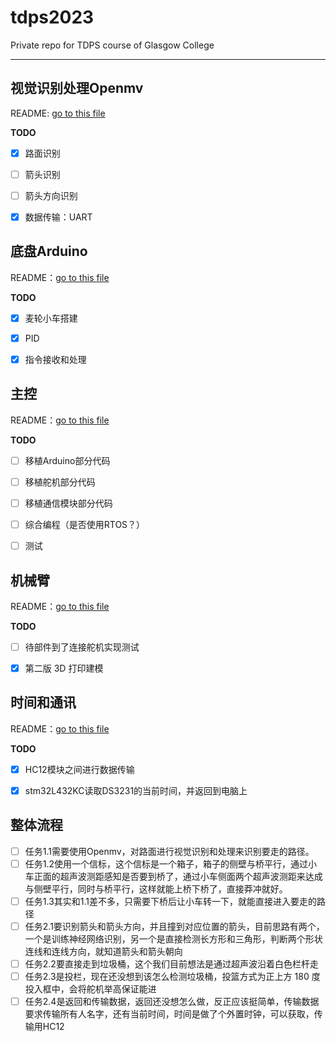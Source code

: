 # tdps2023
Private repo for TDPS course of Glasgow College

---

## 视觉识别处理Openmv

README: [go to this file](./openmv/README.md)

**TODO**

- [x] 路面识别
- [ ] 箭头识别
- [ ] 箭头方向识别
- [x] 数据传输：UART



## 底盘Arduino

README：[go to this file](./Arduino/README.md)

**TODO**

- [x] 麦轮小车搭建
- [x] PID
- [x] 指令接收和处理



## 主控

README：[go to this file](./mcu/README.md)

**TODO**
- [ ] 移植Arduino部分代码
- [ ] 移植舵机部分代码
- [ ] 移植通信模块部分代码
- [ ] 综合编程（是否使用RTOS？）
- [ ] 测试



## 机械臂

README：[go to this file](./Machine_Arm/README.md)

**TODO**
- [ ] 待部件到了连接舵机实现测试
- [x] 第二版 3D 打印建模


## 时间和通讯

README：[go to this file](./Timer&C/README.md)

**TODO**

- [x] HC12模块之间进行数据传输
- [x] stm32L432KC读取DS3231的当前时间，并返回到电脑上



## 整体流程

- [ ] 任务1.1需要使用Openmv，对路面进行视觉识别和处理来识别要走的路径。
- [ ] 任务1.2使用一个信标，这个信标是一个箱子，箱子的侧壁与桥平行，通过小车正面的超声波测距感知是否要到桥了，通过小车侧面两个超声波测距来达成与侧壁平行，同时与桥平行，这样就能上桥下桥了，直接莽冲就好。
- [ ] 任务1.3其实和1.1差不多，只需要下桥后让小车转一下，就能直接进入要走的路径
- [ ] 任务2.1要识别箭头和箭头方向，并且撞到对应位置的箭头，目前思路有两个，一个是训练神经网络识别，另一个是直接检测长方形和三角形，判断两个形状连线和连线方向，就知道箭头和箭头朝向
- [ ] 任务2.2要直接走到垃圾桶，这个我们目前想法是通过超声波沿着白色栏杆走
- [ ] 任务2.3是投栏，现在还没想到该怎么检测垃圾桶，投篮方式为正上方 180 度投入框中，会将舵机举高保证能进
- [ ] 任务2.4是返回和传输数据，返回还没想怎么做，反正应该挺简单，传输数据要求传输所有人名字，还有当前时间，时间是做了个外置时钟，可以获取，传输用HC12
